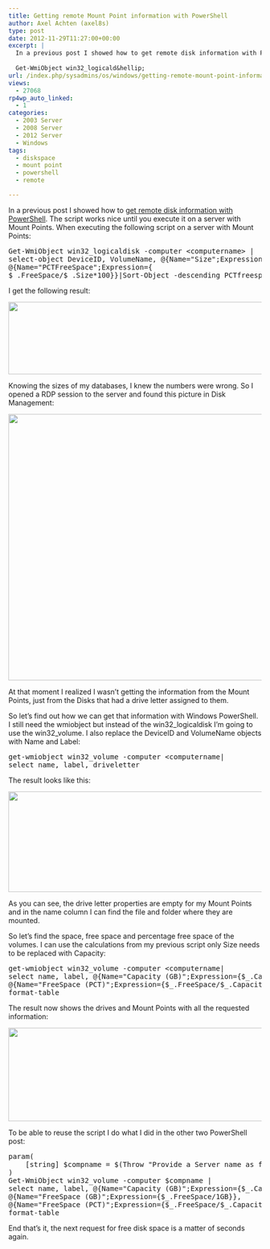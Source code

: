 ```yaml
---
title: Getting remote Mount Point information with PowerShell
author: Axel Achten (axel8s)
type: post
date: 2012-11-29T11:27:00+00:00
excerpt: |
  In a previous post I showed how to get remote disk information with PowerShell. The script works nice untill you execute it on a server with Mount Points. When executing the following script on a server with Mount Points:
  
  Get-WmiObject win32_logicald&hellip;
url: /index.php/sysadmins/os/windows/getting-remote-mount-point-information/
views:
  - 27068
rp4wp_auto_linked:
  - 1
categories:
  - 2003 Server
  - 2008 Server
  - 2012 Server
  - Windows
tags:
  - diskspace
  - mount point
  - powershell
  - remote

---
```

In a previous post I showed how to [get remote disk information with PowerShell][1]. The script works nice until you execute it on a server with Mount Points. When executing the following script on a server with Mount Points:

<pre>Get-WmiObject win32_logicaldisk -computer &lt;computername&gt; | 
select-object DeviceID, VolumeName, @{Name="Size";Expression={$_.Size/1GB}},@{Name="FreeSpace";Expression={$_.FreeSpace/1GB}},
@{Name="PCTFreeSpace";Expression={
$_.FreeSpace/$_.Size*100}}|Sort-Object -descending PCTfreespace|format-table</pre>

I get the following result:

<div class="image_block">
  <a href="/wp-content/uploads/blogs/SysAdmins/FSMP1.JPG?mtime=1354195164"><img alt="" src="/wp-content/uploads/blogs/SysAdmins/FSMP1.JPG?mtime=1354195164" width="977" height="144" /></a>
</div>

Knowing the sizes of my databases, I knew the numbers were wrong. So I opened a RDP session to the server and found this picture in Disk Management:

<div class="image_block">
  <a href="/wp-content/uploads/blogs/SysAdmins/FSMP2.JPG?mtime=1354195179"><img alt="" src="/wp-content/uploads/blogs/SysAdmins/FSMP2.JPG?mtime=1354195179" width="810" height="530" /></a>
</div>

At that moment I realized I wasn&#8217;t getting the information from the Mount Points, just from the Disks that had a drive letter assigned to them.
  
So let&#8217;s find out how we can get that information with Windows PowerShell. I still need the wmiobject but instead of the win32\_logicaldisk I&#8217;m going to use the win32\_volume. I also replace the DeviceID and VolumeName objects with Name and Label:

<pre>get-wmiobject win32_volume -computer &lt;computername|
select name, label, driveletter</pre>

The result looks like this:

<div class="image_block">
  <a href="/wp-content/uploads/blogs/SysAdmins/FSMP3.JPG?mtime=1354195191"><img alt="" src="/wp-content/uploads/blogs/SysAdmins/FSMP3.JPG?mtime=1354195191" width="733" height="200" /></a>
</div>

As you can see, the drive letter properties are empty for my Mount Points and in the name column I can find the file and folder where they are mounted.
  
So let&#8217;s find the space, free space and percentage free space of the volumes. I can use the calculations from my previous script only Size needs to be replaced with Capacity:

<pre>get-wmiobject win32_volume -computer &lt;computername|
select name, label, @{Name="Capacity (GB)";Expression={$_.Capacity/1GB}},@{Name="FreeSpace (GB)";Expression={$_.FreeSpace/1GB}},
@{Name="FreeSpace (PCT)";Expression={$_.FreeSpace/$_.Capacity*100}} |
format-table</pre>

The result now shows the drives and Mount Points with all the requested information:

<div class="image_block">
  <a href="/wp-content/uploads/blogs/SysAdmins/FSMP4.JPG?mtime=1354195223"><img alt="" src="/wp-content/uploads/blogs/SysAdmins/FSMP4.JPG?mtime=1354195223" width="964" height="186" /></a>
</div>

To be able to reuse the script I do what I did in the other two PowerShell post:

<pre>param(
	[string] $compname = $(Throw "Provide a Server name as first parameter")
)
Get-WmiObject win32_volume -computer $compname |
select name, label, @{Name="Capacity (GB)";Expression={$_.Capacity/1GB}},
@{Name="FreeSpace (GB)";Expression={$_.FreeSpace/1GB}},
@{Name="FreeSpace (PCT)";Expression={$_.FreeSpace/$_.Capacity*100}} |
format-table</pre>

End that&#8217;s it, the next request for free disk space is a matter of seconds again.

 [1]: /index.php/SysAdmins/OS/Windows/getting-remote-disk-information-with